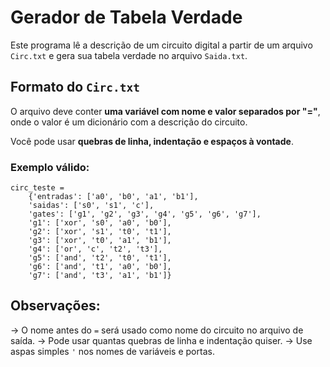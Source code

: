 # Gerador de Tabela Verdade

Este programa lê a descrição de um circuito digital a partir de um arquivo `Circ.txt` e gera sua tabela verdade no arquivo `Saida.txt`.

## Formato do `Circ.txt`

O arquivo deve conter **uma variável com nome e valor separados por "="**, onde o valor é um dicionário com a descrição do circuito.

Você pode usar **quebras de linha, indentação e espaços à vontade**.

### Exemplo válido:

```
circ_teste =
    {'entradas': ['a0', 'b0', 'a1', 'b1'],
    'saidas': ['s0', 's1', 'c'],
    'gates': ['g1', 'g2', 'g3', 'g4', 'g5', 'g6', 'g7'],
    'g1': ['xor', 's0', 'a0', 'b0'],
    'g2': ['xor', 's1', 't0', 't1'],
    'g3': ['xor', 't0', 'a1', 'b1'],
    'g4': ['or', 'c', 't2', 't3'],
    'g5': ['and', 't2', 't0', 't1'],
    'g6': ['and', 't1', 'a0', 'b0'],
    'g7': ['and', 't3', 'a1', 'b1']}
```

## Observações:
->  O nome antes do `=` será usado como nome do circuito no arquivo de saída.
->  Pode usar quantas quebras de linha e indentação quiser.
->  Use aspas simples `'` nos nomes de variáveis e portas.

